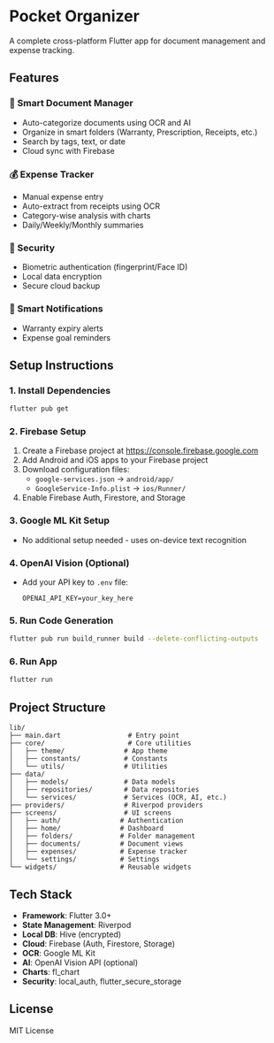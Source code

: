 # Pocket Organizer

A complete cross-platform Flutter app for document management and expense tracking.

## Features

### 📁 Smart Document Manager

- Auto-categorize documents using OCR and AI
- Organize in smart folders (Warranty, Prescription, Receipts, etc.)
- Search by tags, text, or date
- Cloud sync with Firebase

### 💰 Expense Tracker

- Manual expense entry
- Auto-extract from receipts using OCR
- Category-wise analysis with charts
- Daily/Weekly/Monthly summaries

### 🔐 Security

- Biometric authentication (fingerprint/Face ID)
- Local data encryption
- Secure cloud backup

### 🔔 Smart Notifications

- Warranty expiry alerts
- Expense goal reminders

## Setup Instructions

### 1. Install Dependencies

```bash
flutter pub get
```

### 2. Firebase Setup

1. Create a Firebase project at https://console.firebase.google.com
2. Add Android and iOS apps to your Firebase project
3. Download configuration files:
   - `google-services.json` → `android/app/`
   - `GoogleService-Info.plist` → `ios/Runner/`
4. Enable Firebase Auth, Firestore, and Storage

### 3. Google ML Kit Setup

- No additional setup needed - uses on-device text recognition

### 4. OpenAI Vision (Optional)

- Add your API key to `.env` file:
  ```
  OPENAI_API_KEY=your_key_here
  ```

### 5. Run Code Generation

```bash
flutter pub run build_runner build --delete-conflicting-outputs
```

### 6. Run App

```bash
flutter run
```

## Project Structure

```
lib/
├── main.dart                 # Entry point
├── core/                     # Core utilities
│   ├── theme/               # App theme
│   ├── constants/           # Constants
│   └── utils/               # Utilities
├── data/
│   ├── models/              # Data models
│   ├── repositories/        # Data repositories
│   └── services/            # Services (OCR, AI, etc.)
├── providers/               # Riverpod providers
├── screens/                 # UI screens
│   ├── auth/               # Authentication
│   ├── home/               # Dashboard
│   ├── folders/            # Folder management
│   ├── documents/          # Document views
│   ├── expenses/           # Expense tracker
│   └── settings/           # Settings
└── widgets/                # Reusable widgets
```

## Tech Stack

- **Framework**: Flutter 3.0+
- **State Management**: Riverpod
- **Local DB**: Hive (encrypted)
- **Cloud**: Firebase (Auth, Firestore, Storage)
- **OCR**: Google ML Kit
- **AI**: OpenAI Vision API (optional)
- **Charts**: fl_chart
- **Security**: local_auth, flutter_secure_storage

## License

MIT License

